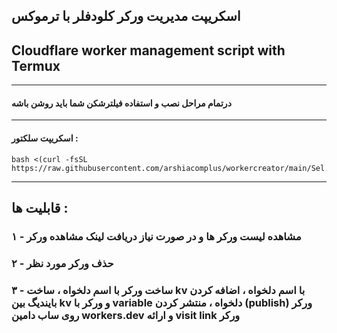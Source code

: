 ## اسکریپت مدیریت ورکر کلودفلر با ترموکس 
## Cloudflare worker management script with Termux 
---
#### درتمام مراحل نصب و استفاده فیلترشکن شما باید روشن باشه
---
#### اسکریپت سلکتور :


```
bash <(curl -fsSL https://raw.githubusercontent.com/arshiacomplus/workercreator/main/Sel.sh)
```

---
## قابلیت ها :
### ۱ - مشاهده لیست ورکر ها و در صورت نیاز دریافت لینک مشاهده ورکر
### ۲ - حذف ورکر مورد نظر
### ۳ - ساخت ورکر با اسم دلخواه ، ساخت kv با اسم دلخواه ، اضافه کردن بایندیگ بین kv و ورکر با variable دلخواه ، منتشر کردن (publish) ورکر روی ساب دامین workers.dev و ارائه visit link ورکر

